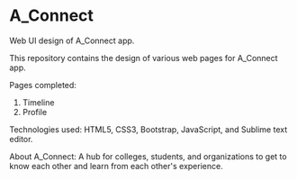 # A_Connect
Web UI design of A_Connect app.

This repository contains the design of various web pages for A_Connect app.

Pages completed:
1. Timeline
2. Profile

Technologies used:
HTML5, CSS3, Bootstrap, JavaScript, and Sublime text editor.

About A_Connect: A hub for colleges, students, and organizations to get to know each other and learn from each other's experience.
